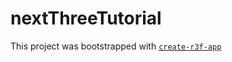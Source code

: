 # nextThreeTutorial

This project was bootstrapped with [`create-r3f-app`](https://github.com/RenaudROHLINGER/create-r3f-app)